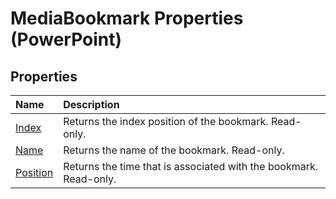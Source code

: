 
# MediaBookmark Properties (PowerPoint)

## Properties



|**Name**|**Description**|
|:-----|:-----|
|[Index](2f46c942-1438-21a2-2aeb-1ed0fb0932d3.md)|Returns the index position of the bookmark. Read-only.|
|[Name](af324f2b-5337-6933-5152-ec6f36ec470a.md)|Returns the name of the bookmark. Read-only.|
|[Position](00049167-6b96-f62f-2344-d4189e4c77de.md)|Returns the time that is associated with the bookmark. Read-only.|
